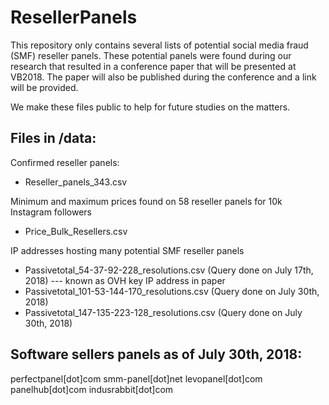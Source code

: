 # ResellerPanels

This repository only contains several lists of potential social media fraud (SMF) reseller panels. These potential panels were found during our research that resulted in a conference paper that will be presented at VB2018. The paper will also be published during the conference and a link will be provided. 

We make these files public to help for future studies on the matters. 

## Files in /data: 

Confirmed reseller panels:
- Reseller_panels_343.csv

Minimum and maximum prices found on 58 reseller panels for 10k Instagram followers 
- Price_Bulk_Resellers.csv

IP addresses hosting many potential SMF reseller panels 
- Passivetotal_54-37-92-228_resolutions.csv (Query done on July 17th, 2018) --- known as OVH key IP address in paper 
- Passivetotal_101-53-144-170_resolutions.csv (Query done on July 30th, 2018) 
- Passivetotal_147-135-223-128_resolutions.csv (Query done on July 30th, 2018)

## Software sellers panels as of July 30th, 2018: 
perfectpanel[dot]com
smm-panel[dot]net
levopanel[dot]com
panelhub[dot]com
indusrabbit[dot]com 
